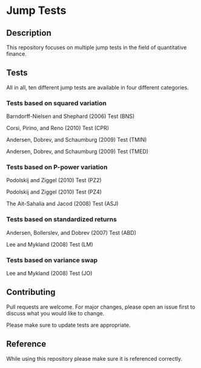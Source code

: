 # Jump Tests

## Description
This repository focuses on multiple jump tests in the field of quantitative finance.

## Tests
All in all, ten different jump tests are available in four different categories.

### Tests based on squared variation
Barndorff-Nielsen and Shephard (2006) Test (BNS)

Corsi, Pirino, and Reno (2010) Test (CPR)

Andersen, Dobrev, and Schaumburg (2009) Test (TMIN)

Andersen, Dobrev, and Schaumburg (2009) Test (TMED)

### Tests based on P-power variation
Podolskij and Ziggel (2010) Test (PZ2)

Podolskij and Ziggel (2010) Test (PZ4)

The Ait-Sahalia and Jacod (2008) Test (ASJ)

### Tests based on standardized returns
Andersen, Bollerslev, and Dobrev (2007) Test (ABD)

Lee and Mykland (2008) Test (LM)

### Tests based on variance swap
Lee and Mykland (2008) Test (JO)

## Contributing
Pull requests are welcome. For major changes, please open an issue first to discuss what you would like to change.

Please make sure to update tests are appropriate.

## Reference
While using this repository please make sure it is referenced correctly.
